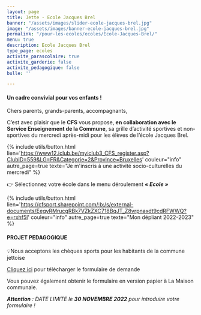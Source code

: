 ```yaml
---
layout: page
title: Jette - Ecole Jacques Brel
banner: "/assets/images/slider-ecole-jacques-brel.jpg"
image: "/assets/images/banner-ecole-jacques-brel.jpg"
permalink: "/pour-les-ecoles/ecoles/Ecole-Jacques-Brel/"
menu: true
description: Ecole Jacques Brel
type_page: ecoles
activite_parascolaire: true
activite_garderie: false
activite_pedagogique: false
bulle: ''

---
```

#### **Un cadre convivial pour vos enfants !**

Chers parents, grands-parents, accompagnants,

C’est avec plaisir que le **CFS** vous propose, **en collaboration avec le Service Enseignement de la Commune**, sa grille d’activité sportives et non-sportives du mercredi après-midi pour les élèves de l’école Jacques Brel.

{% include utils/button.html  
lien='https://www12.iclub.be/myiclub3_CFS_register.asp?ClubID=559&LG=FR&Categorie=2&Province=Bruxelles' couleur="info" autre_page=true texte="Je m'inscris à une activité socio-culturelles du mercredi" %}

👉 Sélectionnez votre école dans le menu déroulement **_« Ecole »_**

{% include utils/button.html lien='https://cfsport.sharepoint.com/:b:/s/external-documents/EegyRMrucgRBk7VZkZXC718BqJT_Z8vrpnaxdt9cdRFWWQ?e=rxhf5l' couleur="info" autre_page=true texte="Mon dépliant 2022-2023" %}

#### PROJET PEDAGOGIQUE

💡Nous acceptons les chèques sports pour les habitants de la commune jettoise

[Cliquez ici](https://jette.irisnet.be/fr/pdf/sport/demande-cheque-sport-2022-2023.pdf "Formulaire de demande") pour télécharger le formulaire de demande

Vous pouvez également obtenir le formulaire en version papier à La Maison communale.

**_Attention_** _: DATE LIMITE le **30 NOVEMBRE 2022** pour introduire votre formulaire !_